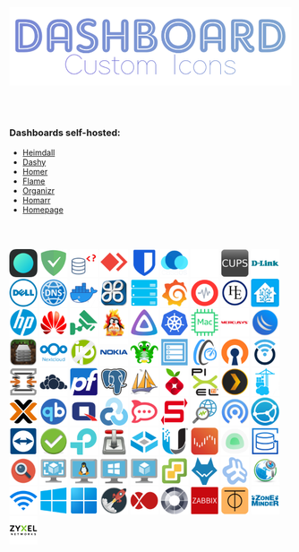 <br><br>

![Logo](/assets/dashboardcustomicons.png)

<br><br> 

### Dashboards self-hosted:

- [Heimdall](https://github.com/linuxserver/Heimdall)
- [Dashy](https://github.com/Lissy93/dashy)
- [Homer](https://github.com/bastienwirtz/homer)
- [Flame](https://github.com/pawelmalak/flame)
- [Organizr](https://github.com/causefx/Organizr)
- [Homarr](https://github.com/ajnart/homarr)
- [Homepage](https://github.com/benphelps/homepage)


<br><br> 

<img src="png/ackee.png" alt="ackee" width="50"> <img src="png/adguard-home.png" alt="adguard-home" width="50"> <img src="png/adminer.png" alt="adminer" width="50"> <img src="png/anydesk.png" alt="anydesk" width="50"> <img src="png/bitwarden.png" alt="bitwarden" width="50"> <img src="png/casaos.png" alt="casaos" width="50"> <img src="png/cockpit.png" alt="cockpit" width="50"> <img src="png/cups.png" alt="cups" width="50"> <img src="png/d-link.png" alt="d-link" width="50"> <img src="png/dell.png" alt="dell" width="50"> <img src="png/dns.png" alt="dns" width="50"> <img src="png/docker.png" alt="docker" width="50"> <img src="png/easywi.png" alt="easywi" width="50"> <img src="png/equipment.png" alt="equipment" width="50"> <img src="png/grafana.png" alt="grafana" width="50"> <img src="png/graylog.png" alt="graylog" width="50"> <img src="png/he-bgp.png" alt="he-bgp" width="50"> <img src="png/homeassistant.png" alt="homeassistant" width="50"> <img src="png/hpe.png" alt="hpe" width="50"> <img src="png/huawei.png" alt="huawei" width="50"> <img src="png/intelbras-nvr.png" alt="intelbras-nvr" width="50"> <img src="png/ipfire.png" alt="ipfire" width="50"> <img src="png/jellyfin.png" alt="jellyfin" width="50"> <img src="png/kubernetes.png" alt="kubernetes" width="50"> <img src="png/mac-address.png" alt="mac-address" width="50"> <img src="png/mercusys.png" alt="mercusys" width="50"> <img src="png/mikrotik.png" alt="mikrotik" width="50"> <img src="png/mineos.png" alt="mineos" width="50"> <img src="png/nextcloud.png" alt="nextcloud" width="50"> <img src="png/noip.png" alt="noip" width="50"> <img src="png/nokia.png" alt="nokia" width="50"> <img src="png/octoprint.png" alt="octoprint" width="50"> <img src="png/openmediavault.png" alt="openmediavault" width="50"> <img src="png/openspeedtest.png" alt="openspeedtest" width="50"> <img src="png/openvpn.png" alt="openvpn" width="50"> <img src="png/openwrt.png" alt="openwrt" width="50"> <img src="png/opnsense.png" alt="opnsense" width="50"> <img src="png/owncloud.png" alt="owncloud" width="50"> <img src="png/pfsense.png" alt="pfsense" width="50"> <img src="png/pgadmin.png" alt="pgadmin" width="50"> <img src="png/phpmyadmin.png" alt="phpmyadmin" width="50"> <img src="png/pihole.png" alt="pihole" width="50"> <img src="png/pixelti.png" alt="pixelti" width="50"> <img src="png/plex.png" alt="plex" width="50"> <img src="png/portainer.png" alt="portainer" width="50"> <img src="png/proxmox.png" alt="proxmox" width="50"> <img src="png/qbittorrent.png" alt="qbittorrent" width="50"> <img src="png/qnap.png" alt="qnap" width="50"> <img src="png/rclone.png" alt="rclone" width="50"> <img src="png/rocketchat.png" alt="rocketchat" width="50"> <img src="png/samba-server.png" alt="samba-server" width="50"> <img src="png/services.png" alt="services" width="50"> <img src="png/snapdrop.png" alt="snapdrop" width="50"> <img src="png/syncthing.png" alt="syncthing" width="50"> <img src="png/teamviewer.png" alt="teamviewer" width="50"> <img src="png/test-ipv6.png" alt="test-ipv6" width="50"> <img src="png/tplink.png" alt="tplink" width="50"> <img src="png/transmission.png" alt="transmission" width="50"> <img src="png/truenas.png" alt="truenas" width="50"> <img src="png/unifi.png" alt="unifi" width="50"> <img src="png/unraid.png" alt="unraid" width="50"> <img src="png/uptime-kuma.png" alt="uptime-kuma" width="50"> <img src="png/urbackup.png" alt="urbackup" width="50"> <img src="png/urlscan-io.png" alt="urlscan-io" width="50"> <img src="png/vm-images.png" alt="vm-images" width="50"> <img src="png/vm-linux.png" alt="vm-linux" width="50"> <img src="png/vm-windows.png" alt="vm-windows" width="50"> <img src="png/vm.png" alt="vm" width="50"> <img src="png/vmware-esxi.png" alt="vmware-esxi" width="50"> <img src="png/wazuh.png" alt="wazuh" width="50"> <img src="png/webmin.png" alt="webmin" width="50"> <img src="png/whatismyipaddress.png" alt="whatismyipaddress" width="50"> <img src="png/wifi.png" alt="wifi" width="50"> <img src="png/windows-10.png" alt="windows-10" width="50"> <img src="png/windows-11.png" alt="windows-11" width="50"> <img src="png/xcp-ng.png" alt="xcp-ng" width="50"> <img src="png/xenorchestra.png" alt="xenorchestra" width="50"> <img src="png/xigmanas.png" alt="xigmanas" width="50"> <img src="png/zabbix.png" alt="zabbix" width="50"> <img src="png/zerotier.png" alt="zerotier" width="50"> <img src="png/zoneminder.png" alt="zoneminder" width="50"> <img src="png/zyxel.png" alt="zyxel" width="50">

<br><br> 

